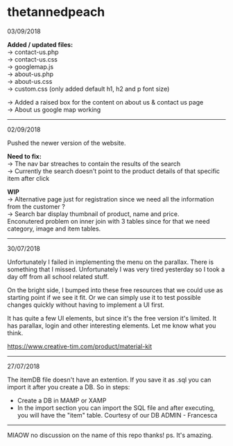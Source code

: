 # thetannedpeach

03/09/2018

<b>Added / updated files:</b><br />
-> contact-us.php   <br />
-> contact-us.css   <br />
-> googlemap.js     <br />
-> about-us.php     <br />
-> about-us.css     <br />
-> custom.css (only added default h1, h2 and p font size)   <br />


-> Added a raised box for the content on about us & contact us page  <br />
-> About us google map working  <br />


--------------------------------------------------------------------------

02/09/2018

Pushed the newer version of the website. 

<b>Need to fix:</b><br />
-> The nav bar streaches to contain the results of the search <br />
-> Currently the search doesn't point to the product details of that specific item after click <br />

<b>WIP</b><br/>
-> Alternative page just for registration since we need all the information from the customer ?<br />
-> Search bar display thumbnail of product, name and price.<br /> 
Enconutered problem on inner join with 3 tables since for that we need category, image and item tables.  


--------------------------------------------------------------------------

30/07/2018

Unfortunately I failed in implementing the menu on the parallax. There is something that I missed. Unfortunately I was very tired yesterday so I took a day off from all school related stuff. 

On the bright side, I bumped into these free resources that we could use as starting point if we see it fit. Or we can simply use it to test possible changes quickly without having to implement a UI first. 

It has quite a few UI elements, but since it's the free version it's limited. It has parallax, login and other interesting elements. Let me know what you think. 

https://www.creative-tim.com/product/material-kit

--------------------------------------------------------------------------

27/07/2018

The itemDB file doesn't have an extention. If you save it as .sql you can import it after you create a DB.
So in steps:
- Create a DB in MAMP or XAMP
- In the import section you can import the SQL file and after executing, you will have the "item" table.
Courtesy of our DB ADMIN - Francesca

--------------------------------------------------------------------------

MIAOW
no discussion on the name of this repo thanks! ps. It's amazing.
